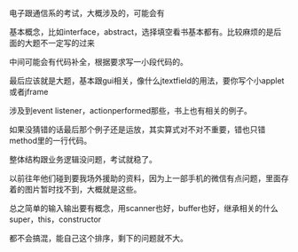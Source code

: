 电子跟通信系的考试，大概涉及的，可能会有

基本概念，比如interface，abstract，选择填空看书基本都有。比较麻烦的是后面的大题不一定写的过来

中间可能会有代码补全，根据要求写一小段代码的。

最后应该就是大题，基本跟gui相关，像什么jtextfield的用法，要你写个小applet或者jframe

涉及到event listener，actionperformed那些，书上也有相关的例子。

如果没猜错的话最后那个例子还是运放，其实算式对不对不重要，错也只错method里的一行代码。

整体结构跟业务逻辑没问题，考试就稳了。

以前往年他们碰到要我场外援助的资料，因为上一部手机的微信有点问题，里面存着的图片暂时找不到，大概就是这些。

总之简单的输入输出要有概念，用scanner也好，buffer也好，继承相关的什么super，this，constructor

都不会搞混，能自己这个排序，剩下的问题就不大。
